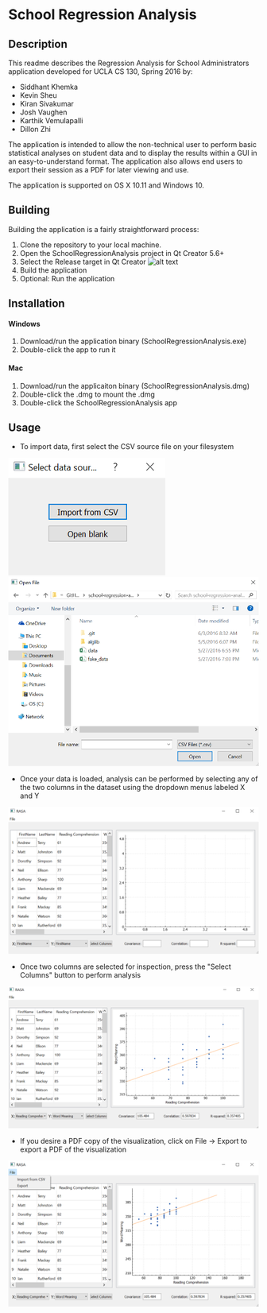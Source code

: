 # School Regression Analysis

## Description

This readme describes the Regression Analysis for School Administrators application developed for UCLA CS 130, Spring 2016 by:

- Siddhant Khemka 
- Kevin Sheu 
- Kiran Sivakumar 
- Josh Vaughen 
- Karthik Vemulapalli 
- Dillon Zhi 

The application is intended to allow the non-technical user to perform basic statistical analyses on student data and to display the results within a GUI in an easy-to-understand format. The application also allows end users to export their session as a PDF for later viewing and use.

The application is supported on OS X 10.11 and Windows 10. 

## Building

Building the application is a fairly straightforward process:

1. Clone the repository to your local machine. 
2. Open the SchoolRegressionAnalysis project in Qt Creator 5.6+
3. Select the Release target in Qt Creator ![alt text](https://github.com/jshvn/cs130fork/tree/master/img/target.png "Target")
4. Build the application
5. Optional: Run the application

## Installation

#### Windows

1. Download/run the application binary (SchoolRegressionAnalysis.exe)
2. Double-click the app to run it

#### Mac
1. Download/run the applicaiton binary (SchoolRegressionAnalysis.dmg)
2. Double-click the .dmg to mount the .dmg
3. Double-click the SchoolRegressionAnalysis app


## Usage

- To import data, first select the CSV source file on your filesystem

![alt text](https://github.com/dzhi/school-regression-analysis/blob/master/img/5.png "Select data source")
![alt text](https://github.com/dzhi/school-regression-analysis/blob/master/img/3.png "Select data source file")

- Once your data is loaded, analysis can be performed by selecting any of the two columns in the dataset using the dropdown menus labeled X and Y

![alt text](https://github.com/dzhi/school-regression-analysis/blob/master/img/1.png "Select columns")

- Once two columns are selected for inspection, press the "Select Columns" button to perform analysis

![alt text](https://github.com/dzhi/school-regression-analysis/blob/master/img/4.png "Perform analysis")

- If you desire a PDF copy of the visualization, click on File -> Export to export a PDF of the visualization

![alt text](https://github.com/dzhi/school-regression-analysis/blob/master/img/2.png "Export PDF")

